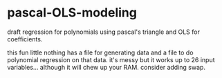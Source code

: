 # pascal-OLS-modeling
draft regression for polynomials using pascal's triangle and OLS for coefficients.


this fun little nothing has a file for generating data and a file to do polynomial regression on that data. it's messy but it works up to 26 input variables... although it will chew up your RAM. consider adding swap.

